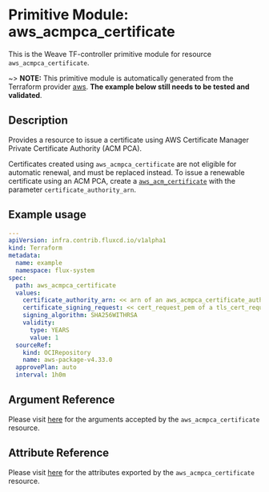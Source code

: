 
# Primitive Module: aws_acmpca_certificate

This is the Weave TF-controller primitive module for resource `aws_acmpca_certificate`.

~> **NOTE:** This primitive module is automatically generated from the Terraform provider [aws](https://registry.terraform.io/providers/hashicorp/aws/latest/docs/resources/acmpca_certificate). **The example below still needs to be tested and validated**.

## Description

Provides a resource to issue a certificate using AWS Certificate Manager Private Certificate Authority (ACM PCA).

Certificates created using `aws_acmpca_certificate` are not eligible for automatic renewal,
and must be replaced instead.
To issue a renewable certificate using an ACM PCA, create a [`aws_acm_certificate`](acm_certificate.html)
with the parameter `certificate_authority_arn`.

## Example usage

```yaml
---
apiVersion: infra.contrib.fluxcd.io/v1alpha1
kind: Terraform
metadata:
  name: example
  namespace: flux-system
spec:
  path: aws_acmpca_certificate
  values:
    certificate_authority_arn: << arn of an aws_acmpca_certificate_authority >>
    certificate_signing_request: << cert_request_pem of a tls_cert_request >>
    signing_algorithm: SHA256WITHRSA
    validity:
      type: YEARS
      value: 1
  sourceRef:
    kind: OCIRepository
    name: aws-package-v4.33.0
  approvePlan: auto
  interval: 1h0m
```

## Argument Reference

Please visit [here](https://registry.terraform.io/providers/hashicorp/aws/latest/docs/resources/acmpca_certificate#argument-reference) for the arguments accepted by the `aws_acmpca_certificate` resource.

## Attribute Reference

Please visit [here](https://registry.terraform.io/providers/hashicorp/aws/latest/docs/resources/acmpca_certificate#attributes-reference) for the attributes exported by the `aws_acmpca_certificate` resource.
